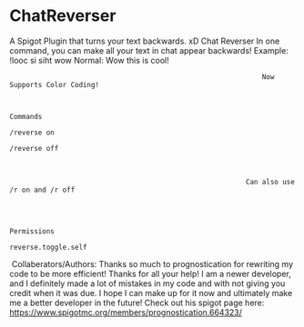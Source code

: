 # ChatReverser
A Spigot Plugin that turns your text backwards. xD
                                                                       Chat Reverser
                                           In one command, you can make all your text in chat appear backwards!
                                                                 Example: !looc si siht wow
                                                                  Normal: Wow this is cool!

                                                                  Now Supports Color Coding!


                                                                          Commands
                                                                        /reverse on
                                                                        /reverse off
​

                                                              Can also use /r on and /r off
​

                                                                        Permissions
                                                                    reverse.toggle.self
​
Collaberators/Authors: Thanks so much to prognostication for rewriting my code to be more efficient!
Thanks for all your help! I am a newer developer, and I definitely made a lot of mistakes in my code and with not giving you credit when it was due. I hope I can make up for it now and ultimately make me a better developer in the future!
Check out his spigot page here: https://www.spigotmc.org/members/prognostication.664323/
